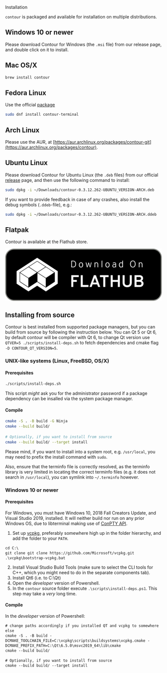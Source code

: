  Installation

`contour` is packaged and available for installation on multiple distributions.

## Windows 10 or newer

Please download Contour for Windows (the `.msi` file) from our release page, and double click on it to install.

## Mac OS/X

```sh
brew install contour
```

## Fedora Linux

Use the official [package](https://packages.fedoraproject.org/pkgs/contour-terminal/contour-terminal/)

```sh
sudo dnf install contour-terminal
```

## Arch Linux

Please use the AUR, at [https://aur.archlinux.org/packages/contour-git](https://aur.archlinux.org/packages/contour).

## Ubuntu Linux

Please download Contour for Ubuntu Linux (the `.deb` files) from our official [release](https://github.com/contour-terminal/contour/releases) page,
and then use the following command to install:

```sh
sudo dpkg -i ~/Downloads/contour-0.3.12.262-UBUNTU_VERSION-ARCH.deb
```

If you want to provide feedback in case of any crashes, also install the debug symbols (`.ddeb`-file), e.g.:

```sh
sudo dpkg -i ~/Downloads/contour-0.3.12.262-UBUNTU_VERSION-ARCH.ddeb
```

## Flatpak

Contour is available at the Flathub store.

[![Get it on Flathub](https://raw.githubusercontent.com/flatpak-design-team/flathub-mockups/master/assets/download-button/download.svg?sanitize=true)](https://flathub.org/apps/details/org.contourterminal.Contour)


## Installing from source

Contour is best installed from supported package managers, but you can build
from source by following the instruction below. You can Qt 5 or Qt 6,
by default contour will be compiler with Qt 6, to change Qt version use `QTVER=5 ./scripts/install-deps.sh` to fetch dependencies and cmake flag `-D CONTOUR_QT_VERSION=5`.

### UNIX-like systems (Linux, FreeBSD, OS/X)

#### Prerequisites

```sh
./scripts/install-deps.sh
```

This script *might* ask you for the administrator password if a package dependency
can be insalled via the system package manager.

#### Compile

```sh
cmake -S . -B build -G Ninja
cmake --build build/

# Optionally, if you want to install from source
cmake --build build/ --target install
```

Please mind, if you want to install into a system root, e.g. `/usr/local`, you may need to prefix
the install command with `sudo`.

Also, ensure that the terminfo file is correctly resolved, as the terminfo library
is very limited in locating  the correct terminfo files (e.g. it does not search in `/usr/local`),
you can symlink into `~/.terminfo` however.

### Windows 10 or newer

#### Prerequisites

For Windows, you must have Windows 10, 2018 Fall Creators Update, and Visual Studio 2019, installed.
It will neither build nor run on any prior Windows OS, due to libterminal making use of [ConPTY API](https://devblogs.microsoft.com/commandline/windows-command-line-introducing-the-windows-pseudo-console-conpty/).

1. Set up [vcpkg](https://vcpkg.io/en/getting-started.html), preferably somewhere high up in the folder hierarchy, and add the folder to your `PATH`.

```
cd C:\
git clone git clone https://github.com/Microsoft/vcpkg.git
.\vcpkg\bootstrap-vcpkg.bat
```

2. Install Visual Studio Build Tools (make sure to select the CLI tools for
   C++, which you might need to do in the separate components tab).
3. Install Qt6 (i.e. to C:\Qt)
4. Open the _developer_ version of Powershell.
5. In the `contour` source folder execute `.\scripts\install-deps.ps1`. This step may take a _very_ long time.


#### Compile

In the _developer_ version of Powershell:

```psh
# change paths accordingly if you installed QT and vcpkg to somewhere else
cmake -S . -B build -DCMAKE_TOOLCHAIN_FILE=C:\vcpkg\scripts\buildsystems\vcpkg.cmake -DCMAKE_PREFIX_PATH=C:\Qt\6.5.0\msvc2019_64\lib\cmake
cmake --build build/

# Optionally, if you want to install from source
cmake --build build/ --target install
```


